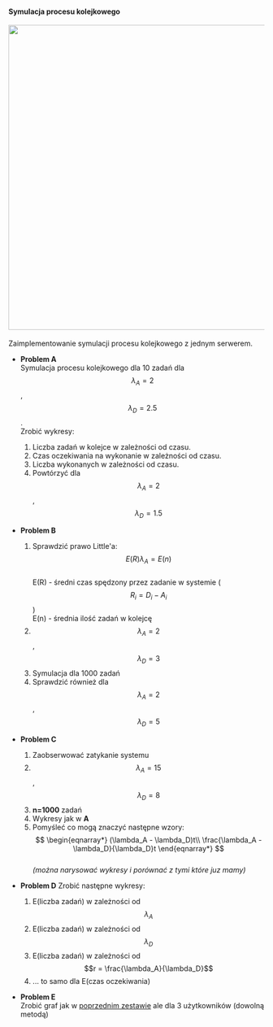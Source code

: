 #### Symulacja procesu kolejkowego

<div class="row mt-3" style="margin-bottom: 18px">
    <div class="col-sm mt-3 mt-md-0" align='center'>
        <img class="img-fluid rounded z-depth-1" src="{{ site.baseurl }}/teaching/2021_metody_statystyczne/server.png" width="600">
    </div>
</div>

Zaimplementowanie symulacji procesu kolejkowego z jednym serwerem.

- **Problem A**  
    Symulacja procesu kolejkowego dla 10 zadań dla $$\lambda_A = 2$$, $$\lambda_D = 2.5$$.  
    Zrobić wykresy:
    1. Liczba zadań w kolejce w zależności od czasu.
    2. Czas oczekiwania na wykonanie w zależności od czasu.
    3. Liczba wykonanych w zależności od czasu.
    4. Powtórzyć dla $$\lambda_A = 2$$, $$\lambda_D = 1.5$$

- **Problem B**  
    1. Sprawdzić prawo Little'a: 
    $$E(R) \lambda_A = E(n)$$  
    E(R) - średni czas spędzony przez zadanie w systemie ($$R_i = D_i - A_i$$)  
    E(n) - średnia ilość zadań w kolejcę  
    2. $$\lambda_A = 2$$, $$\lambda_D = 3$$
    3. Symulacja dla 1000 zadań
    4. Sprawdzić również dla  $$\lambda_A = 2$$, $$\lambda_D = 5$$

- **Problem C**  
    1. Zaobserwować zatykanie systemu
    2. $$\lambda_A = 15$$, $$\lambda_D = 8$$
    3. **n=1000** zadań
    4. Wykresy jak w **A**
    5. Pomyśleć co mogą znaczyć następne wzory:  
     $$
     \begin{eqnarray*}
        (\lambda_A - \lambda_D)t\\ 
        \frac{\lambda_A - \lambda_D}{\lambda_D}t
    \end{eqnarray*}
    $$  
    *(można narysować wykresy i porównać z tymi które juz mamy)*

- **Problem D** 
    Zrobić następne wykresy:  
    1. E(liczba zadań) w zależności od $$\lambda_A$$
    2. E(liczba zadań) w zależności od $$\lambda_D$$
    3. E(liczba zadań) w zależności od $$r = \frac{\lambda_A}{\lambda_D}$$
    4. ... to samo dla E(czas oczekiwania)

- **Problem E**  
   Zrobić graf jak w [poprzednim zestawie](#symulacja-procesu-markova)
   ale dla 3 użytkowników (dowolną metodą) 